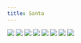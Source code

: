 ```yaml
---
title: Santa
---
```


![](images/verse-and-stuff/part-1/santatitle.png)
![](images/verse-and-stuff/part-1/santa1.png)
![](images/verse-and-stuff/part-1/santa2.png)
![](images/verse-and-stuff/part-1/santa3.png)
![](images/verse-and-stuff/part-1/santa4.png)
![](images/verse-and-stuff/part-1/santa5.png)
![](images/verse-and-stuff/part-1/santa6.png)
![](images/verse-and-stuff/part-1/santa7.png)